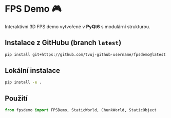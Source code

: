 # FPS Demo 🎮

Interaktivní 3D FPS demo vytvořené v **PyQt6** s modulární strukturou.

## Instalace z GitHubu (branch `latest`)
```bash
pip install git+https://github.com/tvuj-github-username/fpsdemo@latest
```

## Lokální instalace
```bash
pip install -e .
```

## Použití
```python
from fpsdemo import FPSDemo, StaticWorld, ChunkWorld, StaticObject
```
